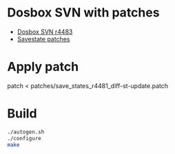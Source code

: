 # Dosbox SVN with patches

* [Dosbox SVN r4483](https://svn.code.sf.net/p/dosbox/code-0/dosbox/trunk)
* [Savestate patches](https://www.vogons.org/viewtopic.php?p=1106424#p1106424)

# Apply patch

patch < patches/save_states_r4481_diff-st-update.patch

# Build

```sh
./autogen.sh
./configure
make
```
